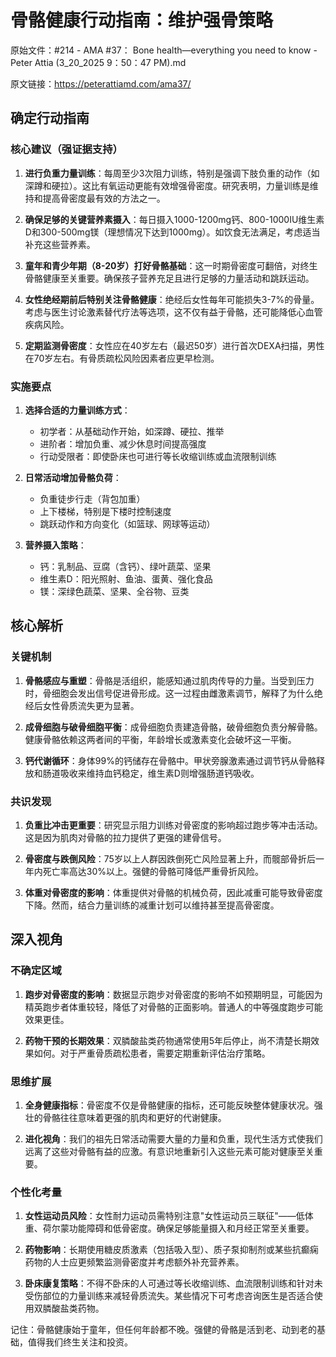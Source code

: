 # 骨骼健康行动指南：维护强骨策略

原始文件：#214 - AMA #37： Bone health—everything you need to know - Peter Attia (3_20_2025 9：50：47 PM).md

原文链接：https://peterattiamd.com/ama37/

<YouTube videoId="j7WY92-ap0k" />

## 确定行动指南

### 核心建议（强证据支持）

1. **进行负重力量训练**：每周至少3次阻力训练，特别是强调下肢负重的动作（如深蹲和硬拉）。这比有氧运动更能有效增强骨密度。研究表明，力量训练是维持和提高骨密度最有效的方法之一。

2. **确保足够的关键营养素摄入**：每日摄入1000-1200mg钙、800-1000IU维生素D和300-500mg镁（理想情况下达到1000mg）。如饮食无法满足，考虑适当补充这些营养素。

3. **童年和青少年期（8-20岁）打好骨骼基础**：这一时期骨密度可翻倍，对终生骨骼健康至关重要。确保孩子营养充足且进行足够的力量活动和跳跃运动。

4. **女性绝经期前后特别关注骨骼健康**：绝经后女性每年可能损失3-7%的骨量。考虑与医生讨论激素替代疗法等选项，这不仅有益于骨骼，还可能降低心血管疾病风险。

5. **定期监测骨密度**：女性应在40岁左右（最迟50岁）进行首次DEXA扫描，男性在70岁左右。有骨质疏松风险因素者应更早检测。

### 实施要点

1. **选择合适的力量训练方式**：
   - 初学者：从基础动作开始，如深蹲、硬拉、推举
   - 进阶者：增加负重、减少休息时间提高强度
   - 行动受限者：即使卧床也可进行等长收缩训练或血流限制训练

2. **日常活动增加骨骼负荷**：
   - 负重徒步行走（背包加重）
   - 上下楼梯，特别是下楼时控制速度
   - 跳跃动作和方向变化（如篮球、网球等运动）

3. **营养摄入策略**：
   - 钙：乳制品、豆腐（含钙）、绿叶蔬菜、坚果
   - 维生素D：阳光照射、鱼油、蛋黄、强化食品
   - 镁：深绿色蔬菜、坚果、全谷物、豆类

## 核心解析

### 关键机制

1. **骨骼感应与重塑**：骨骼是活组织，能感知通过肌肉传导的力量。当受到压力时，骨细胞会发出信号促进骨形成。这一过程由雌激素调节，解释了为什么绝经后女性骨质流失更为显著。

2. **成骨细胞与破骨细胞平衡**：成骨细胞负责建造骨骼，破骨细胞负责分解骨骼。健康骨骼依赖这两者间的平衡，年龄增长或激素变化会破坏这一平衡。

3. **钙代谢循环**：身体99%的钙储存在骨骼中。甲状旁腺激素通过调节钙从骨骼释放和肠道吸收来维持血钙稳定，维生素D则增强肠道钙吸收。

### 共识发现

1. **负重比冲击更重要**：研究显示阻力训练对骨密度的影响超过跑步等冲击活动。这是因为肌肉对骨骼的拉力提供了更强的建骨信号。

2. **骨密度与跌倒风险**：75岁以上人群因跌倒死亡风险显著上升，而髋部骨折后一年内死亡率高达30%以上。强健的骨骼可降低严重骨折风险。

3. **体重对骨密度的影响**：体重提供对骨骼的机械负荷，因此减重可能导致骨密度下降。然而，结合力量训练的减重计划可以维持甚至提高骨密度。

## 深入视角

### 不确定区域

1. **跑步对骨密度的影响**：数据显示跑步对骨密度的影响不如预期明显，可能因为精英跑步者体重较轻，降低了对骨骼的正面影响。普通人的中等强度跑步可能效果更佳。

2. **药物干预的长期效果**：双膦酸盐类药物通常使用5年后停止，尚不清楚长期效果如何。对于严重骨质疏松患者，需要定期重新评估治疗策略。

### 思维扩展

1. **全身健康指标**：骨密度不仅是骨骼健康的指标，还可能反映整体健康状况。强壮的骨骼往往意味着更强的肌肉和更好的代谢健康。

2. **进化视角**：我们的祖先日常活动需要大量的力量和负重，现代生活方式使我们远离了这些对骨骼有益的应激。有意识地重新引入这些元素可能对健康至关重要。

### 个性化考量

1. **女性运动员风险**：女性耐力运动员需特别注意"女性运动员三联征"——低体重、荷尔蒙功能障碍和低骨密度。确保足够能量摄入和月经正常至关重要。

2. **药物影响**：长期使用糖皮质激素（包括吸入型）、质子泵抑制剂或某些抗癫痫药物的人士应更频繁监测骨密度并考虑额外补充营养素。

3. **卧床康复策略**：不得不卧床的人可通过等长收缩训练、血流限制训练和针对未受伤部位的力量训练来减轻骨质流失。某些情况下可考虑咨询医生是否适合使用双膦酸盐类药物。

记住：骨骼健康始于童年，但任何年龄都不晚。强健的骨骼是活到老、动到老的基础，值得我们终生关注和投资。